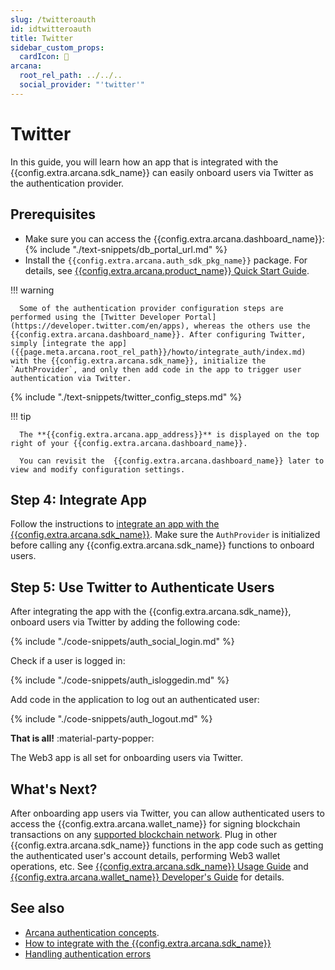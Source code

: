 ```yaml
---
slug: /twitteroauth
id: idtwitteroauth
title: Twitter
sidebar_custom_props:
  cardIcon: 🤝
arcana:
  root_rel_path: ../../..
  social_provider: "'twitter'"
---
```


# Twitter

In this guide, you will learn how an app that is integrated with the {{config.extra.arcana.sdk_name}} can easily onboard users via Twitter as the authentication provider.

## Prerequisites

* Make sure you can access the {{config.extra.arcana.dashboard_name}}: {% include "./text-snippets/db_portal_url.md" %}
* Install the `{{config.extra.arcana.auth_sdk_pkg_name}}` package. For details, see [{{config.extra.arcana.product_name}} Quick Start Guide]({{page.meta.arcana.root_rel_path}}/walletsdk/wallet_qs.md).

!!! warning

      Some of the authentication provider configuration steps are performed using the [Twitter Developer Portal](https://developer.twitter.com/en/apps), whereas the others use the {{config.extra.arcana.dashboard_name}}. After configuring Twitter, simply [integrate the app]({{page.meta.arcana.root_rel_path}}/howto/integrate_auth/index.md) with the {{config.extra.arcana.sdk_name}}, initialize the `AuthProvider`, and only then add code in the app to trigger user authentication via Twitter.

{% include "./text-snippets/twitter_config_steps.md" %}

!!! tip

      The **{{config.extra.arcana.app_address}}** is displayed on the top right of your {{config.extra.arcana.dashboard_name}}.

      You can revisit the  {{config.extra.arcana.dashboard_name}} later to view and modify configuration settings. 
      
## Step 4: Integrate App

Follow the instructions to [integrate an app with the {{config.extra.arcana.sdk_name}}]({{page.meta.arcana.root_rel_path}}/howto/integrate_auth/index.md). Make sure the `AuthProvider` is initialized before calling any {{config.extra.arcana.sdk_name}} functions to onboard users.

## Step 5: Use Twitter to Authenticate Users

After integrating the app with the {{config.extra.arcana.sdk_name}}, onboard users via Twitter by adding the following code:

{% include "./code-snippets/auth_social_login.md" %}

Check if a user is logged in:

{% include "./code-snippets/auth_isloggedin.md" %}

Add code in the application to log out an authenticated user:

{% include "./code-snippets/auth_logout.md" %}

**That is all!**  :material-party-popper:

The Web3 app is all set for onboarding users via Twitter. 

## What's Next?

After onboarding app users via Twitter, you can allow authenticated users to access the {{config.extra.arcana.wallet_name}} for signing blockchain transactions on any [supported blockchain network]({{page.meta.arcana.root_rel_path}}/state_of_the_ntwk.md#supported-blockchains). Plug in other {{config.extra.arcana.sdk_name}} functions in the app code such as getting the authenticated user's account details, performing Web3 wallet operations, etc. See [{{config.extra.arcana.sdk_name}} Usage Guide]({{page.meta.arcana.root_rel_path}}/walletsdk/wallet_usage.md) and [{{config.extra.arcana.wallet_name}} Developer's Guide]({{page.meta.arcana.root_rel_path}}/howto/arcana_wallet/index.md) for details.


## See also

* [Arcana authentication concepts]({{page.meta.arcana.root_rel_path}}/concepts/authtype/arcanaauth.md).
* [How to integrate with the {{config.extra.arcana.sdk_name}}]({{page.meta.arcana.root_rel_path}}/howto/integrate_auth/index.md)
* [Handling authentication errors]({{page.meta.arcana.root_rel_path}}/walletsdk/wallet_err.md)

